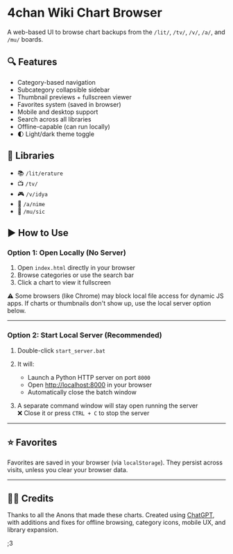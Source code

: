# 4chan Wiki Chart Browser

A web-based UI to browse chart backups from the `/lit/`, `/tv/`, `/v/`, `/a/`, and `/mu/` boards.

## 🔍 Features

- Category-based navigation
- Subcategory collapsible sidebar
- Thumbnail previews + fullscreen viewer
- Favorites system (saved in browser)
- Mobile and desktop support
- Search across all libraries
- Offline-capable (can run locally)
- 🌓 Light/dark theme toggle

## 📁 Libraries

- 📚 `/lit/erature`
- 📺 `/tv/`
- 🎮 `/v/idya`
- 🍥 `/a/nime`
- 🎵 `/mu/sic`

## ▶️ How to Use

### Option 1: Open Locally (No Server)

1. Open `index.html` directly in your browser
2. Browse categories or use the search bar
3. Click a chart to view it fullscreen

⚠️ Some browsers (like Chrome) may block local file access for dynamic JS apps. If charts or thumbnails don't show up, use the local server option below.

---

### Option 2: Start Local Server (Recommended)

1. Double-click `start_server.bat`
2. It will:
   - Launch a Python HTTP server on port `8000`
   - Open [http://localhost:8000](http://localhost:8000) in your browser
   - Automatically close the batch window

3. A separate command window will stay open running the server  
   ❌ Close it or press `CTRL + C` to stop the server

---

## ⭐ Favorites

Favorites are saved in your browser (via `localStorage`). They persist across visits, unless you clear your browser data.

---

## 🧑‍💻 Credits

Thanks to all the Anons that made these charts.
Created using [ChatGPT](https://openai.com/chatgpt), with additions and fixes for offline browsing, category icons, mobile UX, and library expansion.

;3